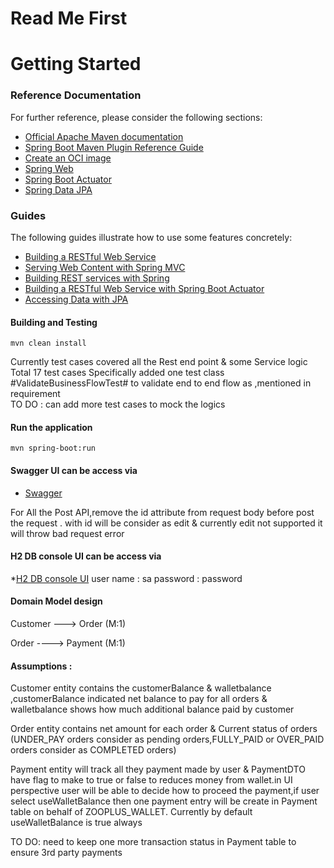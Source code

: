 # Read Me First


# Getting Started

### Reference Documentation
For further reference, please consider the following sections:

* [Official Apache Maven documentation](https://maven.apache.org/guides/index.html)
* [Spring Boot Maven Plugin Reference Guide](https://docs.spring.io/spring-boot/docs/2.6.3/maven-plugin/reference/html/)
* [Create an OCI image](https://docs.spring.io/spring-boot/docs/2.6.3/maven-plugin/reference/html/#build-image)
* [Spring Web](https://docs.spring.io/spring-boot/docs/2.6.3/reference/htmlsingle/#boot-features-developing-web-applications)
* [Spring Boot Actuator](https://docs.spring.io/spring-boot/docs/2.6.3/reference/htmlsingle/#production-ready)
* [Spring Data JPA](https://docs.spring.io/spring-boot/docs/2.6.3/reference/htmlsingle/#boot-features-jpa-and-spring-data)

### Guides
The following guides illustrate how to use some features concretely:

* [Building a RESTful Web Service](https://spring.io/guides/gs/rest-service/)
* [Serving Web Content with Spring MVC](https://spring.io/guides/gs/serving-web-content/)
* [Building REST services with Spring](https://spring.io/guides/tutorials/bookmarks/)
* [Building a RESTful Web Service with Spring Boot Actuator](https://spring.io/guides/gs/actuator-service/)
* [Accessing Data with JPA](https://spring.io/guides/gs/accessing-data-jpa/)

#### Building and Testing
  `mvn clean install`
  
  Currently test cases covered all the Rest end point & some Service logic    Total 17 test cases
  Specifically added one test class #ValidateBusinessFlowTest# to validate end to end flow as ,mentioned in requirement  
  TO DO : can add more test cases to mock the logics

#### Run the application

  `mvn spring-boot:run`
  
#### Swagger UI can be access via
* [Swagger](http://localhost:8081/swagger-ui/index.html#/)

For All the Post API,remove the id attribute from request body before post the request . with id will be consider as edit & currently edit not supported it will throw bad request error

#### H2 DB console UI can be access via
*[H2 DB console UI](http://localhost:8081/h2-console/login.jsp)
 user name : sa
 password : password
 
#### Domain Model design
Customer ---> Order (M:1)

Order ----> Payment (M:1)

#### Assumptions :
   Customer entity contains the customerBalance & walletbalance ,customerBalance indicated net balance to pay for all orders &  walletbalance shows how much additional balance paid by customer 
   
  Order entity contains net amount for each order & Current status of orders (UNDER_PAY orders consider as pending orders,FULLY_PAID or OVER_PAID orders consider as COMPLETED orders)
  
  Payment entity will track all they payment made by user & PaymentDTO have flag to make to true or false to reduces money from wallet.in UI perspective user will be able to decide how to proceed the payment,if user select useWalletBalance then one payment entry will be create in Payment table on behalf of ZOOPLUS_WALLET.
  Currently by default useWalletBalance is true always
  
  TO DO: need to keep one more transaction status in Payment table to ensure 3rd party payments   


